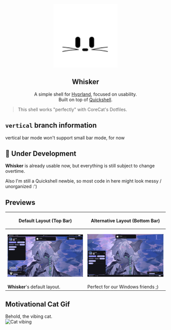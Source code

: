 <p align="center">
  <img src="logo.png" alt="Whisker Logo" width="200"/>
</p>

<h2 align="center">Whisker</h2>

<p align="center">
  A simple shell for <a href="https://hyprland.org">Hyprland</a>, focused on usability.<br>
  Built on top of <a href="https://quickshell.org">Quickshell</a>.
</p>

> This shell works "perfectly" with CoreCat's Dotfiles.

## `vertical` branch information
vertical bar mode won't support small bar mode, for now

## 🚧 Under Development

**Whisker** is already usable now, but everything is still subject to change overtime.

Also I'm still a Quickshell newbie, so most code in here might look messy / unorganized :')


## Previews

| <p align="center"> Default Layout (Top Bar) </p> | <p align="center"> Alternative Layout (Bottom Bar) </p>  |
|--------------------------|--------------------------------|
| <p align="center"><img src="previews/preview0.png" alt="Top bar preview" width="300"/></p> | <p align="center"><img src="previews/preview1.png" alt="Bottom bar preview" width="300"/></p> |
| **Whisker**'s default layout. | Perfect for our Windows friends ;) |

## Motivational Cat Gif
Behold, the vibing cat.  
![Cat vibing](https://corecathx.github.io/images/catvibe.gif)
